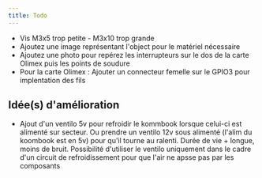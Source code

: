 ```yaml
---
title: Todo
---
```


* Vis M3x5 trop petite - M3x10 trop grande
* Ajoutez une image représentant l'object pour le matériel nécessaire 
* Ajoutez une photo pour repérez les interrupteurs sur le dos de la carte Olimex puis les points de soudure 
* Pour la carte Olimex : Ajouter un connecteur femelle sur le GPIO3 pour implentation des fils

## Idée(s) d'amélioration
* Ajout d'un ventilo 5v pour refroidir le kommbook lorsque celui-ci est alimenté sur secteur. Ou prendre un ventilo 12v sous alimenté (l'alim du koombook est en 5v) pour qu'il tourne au ralenti. Durée de vie + longue, moins de bruit.
Possibilité d'utiliser le ventilo uniquement dans le cadre d'un circuit de refroidissement pour que l'air ne apsse pas par les composants